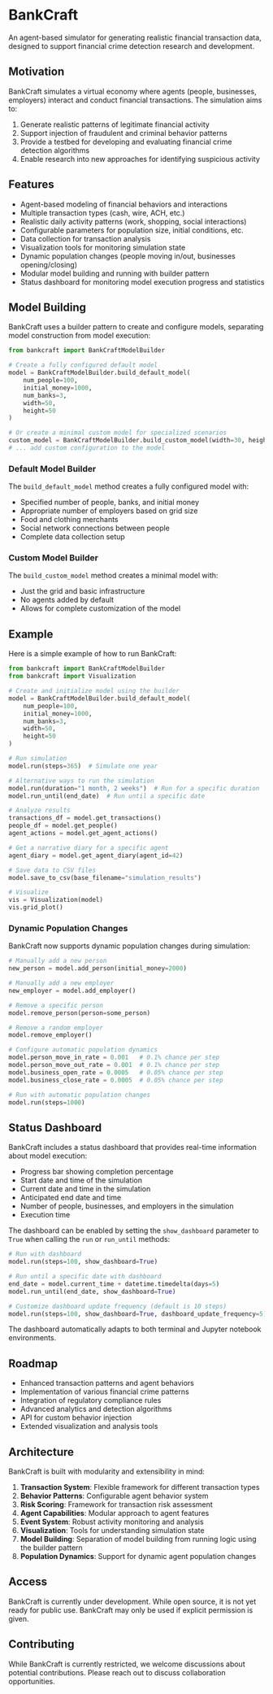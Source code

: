 # BankCraft

An agent-based simulator for generating realistic financial transaction data, designed to support financial crime detection research and development.

## Motivation

BankCraft simulates a virtual economy where agents (people, businesses, employers) interact and conduct financial transactions. The simulation aims to:

1. Generate realistic patterns of legitimate financial activity
2. Support injection of fraudulent and criminal behavior patterns
3. Provide a testbed for developing and evaluating financial crime detection algorithms
4. Enable research into new approaches for identifying suspicious activity

## Features

- Agent-based modeling of financial behaviors and interactions
- Multiple transaction types (cash, wire, ACH, etc.)
- Realistic daily activity patterns (work, shopping, social interactions)
- Configurable parameters for population size, initial conditions, etc.
- Data collection for transaction analysis
- Visualization tools for monitoring simulation state
- Dynamic population changes (people moving in/out, businesses opening/closing)
- Modular model building and running with builder pattern
- Status dashboard for monitoring model execution progress and statistics

## Model Building

BankCraft uses a builder pattern to create and configure models, separating model construction from model execution:

```python
from bankcraft import BankCraftModelBuilder

# Create a fully configured default model
model = BankCraftModelBuilder.build_default_model(
    num_people=100,
    initial_money=1000,
    num_banks=3,
    width=50,
    height=50
)

# Or create a minimal custom model for specialized scenarios
custom_model = BankCraftModelBuilder.build_custom_model(width=30, height=30)
# ... add custom configuration to the model
```

### Default Model Builder

The `build_default_model` method creates a fully configured model with:

- Specified number of people, banks, and initial money
- Appropriate number of employers based on grid size
- Food and clothing merchants
- Social network connections between people
- Complete data collection setup

### Custom Model Builder

The `build_custom_model` method creates a minimal model with:

- Just the grid and basic infrastructure
- No agents added by default
- Allows for complete customization of the model

## Example

Here is a simple example of how to run BankCraft:

```python
from bankcraft import BankCraftModelBuilder
from bankcraft import Visualization

# Create and initialize model using the builder
model = BankCraftModelBuilder.build_default_model(
    num_people=100,
    initial_money=1000,
    num_banks=3,
    width=50,
    height=50
)

# Run simulation
model.run(steps=365)  # Simulate one year

# Alternative ways to run the simulation
model.run(duration="1 month, 2 weeks")  # Run for a specific duration
model.run_until(end_date)  # Run until a specific date

# Analyze results
transactions_df = model.get_transactions()
people_df = model.get_people()
agent_actions = model.get_agent_actions()

# Get a narrative diary for a specific agent
agent_diary = model.get_agent_diary(agent_id=42)

# Save data to CSV files
model.save_to_csv(base_filename="simulation_results")

# Visualize
vis = Visualization(model)
vis.grid_plot()
```

### Dynamic Population Changes

BankCraft now supports dynamic population changes during simulation:

```python
# Manually add a new person
new_person = model.add_person(initial_money=2000)

# Manually add a new employer
new_employer = model.add_employer()

# Remove a specific person
model.remove_person(person=some_person)

# Remove a random employer
model.remove_employer()

# Configure automatic population dynamics
model.person_move_in_rate = 0.001   # 0.1% chance per step
model.person_move_out_rate = 0.001  # 0.1% chance per step
model.business_open_rate = 0.0005   # 0.05% chance per step
model.business_close_rate = 0.0005  # 0.05% chance per step

# Run with automatic population changes
model.run(steps=1000)
```

## Status Dashboard

BankCraft includes a status dashboard that provides real-time information about model execution:

- Progress bar showing completion percentage
- Start date and time of the simulation
- Current date and time in the simulation
- Anticipated end date and time
- Number of people, businesses, and employers in the simulation
- Execution time

The dashboard can be enabled by setting the `show_dashboard` parameter to `True` when calling the `run` or `run_until` methods:

```python
# Run with dashboard
model.run(steps=100, show_dashboard=True)

# Run until a specific date with dashboard
end_date = model.current_time + datetime.timedelta(days=5)
model.run_until(end_date, show_dashboard=True)

# Customize dashboard update frequency (default is 10 steps)
model.run(steps=100, show_dashboard=True, dashboard_update_frequency=5)
```

The dashboard automatically adapts to both terminal and Jupyter notebook environments.

## Roadmap

- Enhanced transaction patterns and agent behaviors
- Implementation of various financial crime patterns
- Integration of regulatory compliance rules
- Advanced analytics and detection algorithms
- API for custom behavior injection
- Extended visualization and analysis tools

## Architecture

BankCraft is built with modularity and extensibility in mind:

1. **Transaction System**: Flexible framework for different transaction types
2. **Behavior Patterns**: Configurable agent behavior system
3. **Risk Scoring**: Framework for transaction risk assessment
4. **Agent Capabilities**: Modular approach to agent features
5. **Event System**: Robust activity monitoring and analysis
6. **Visualization**: Tools for understanding simulation state
7. **Model Building**: Separation of model building from running logic using the builder pattern
8. **Population Dynamics**: Support for dynamic agent population changes

## Access

BankCraft is currently under development. While open source, it is not yet ready for public use.
BankCraft may only be used if explicit permission is given.

## Contributing

While BankCraft is currently restricted, we welcome discussions about potential contributions. Please reach out to discuss collaboration opportunities.
